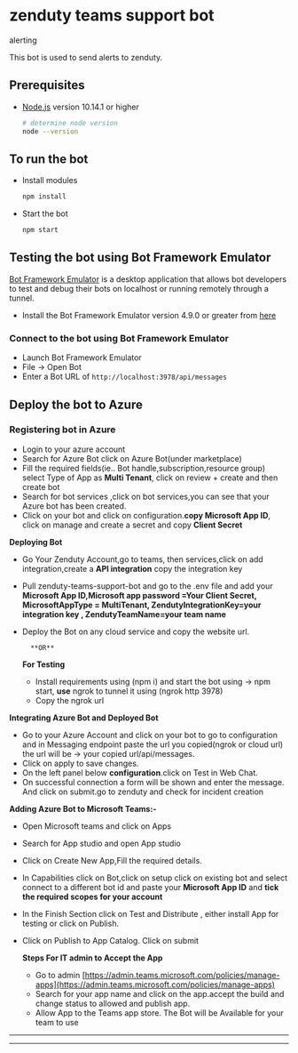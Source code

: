# zenduty teams support bot

alerting

This bot is used to send alerts to zenduty.


## Prerequisites

- [Node.js](https://nodejs.org) version 10.14.1 or higher

    ```bash
    # determine node version
    node --version
    ```

## To run the bot

- Install modules

    ```bash
    npm install
    ```

- Start the bot

    ```bash
    npm start
    ```

## Testing the bot using Bot Framework Emulator

[Bot Framework Emulator](https://github.com/microsoft/botframework-emulator) is a desktop application that allows bot developers to test and debug their bots on localhost or running remotely through a tunnel.

- Install the Bot Framework Emulator version 4.9.0 or greater from [here](https://github.com/Microsoft/BotFramework-Emulator/releases)

### Connect to the bot using Bot Framework Emulator

- Launch Bot Framework Emulator
- File -> Open Bot
- Enter a Bot URL of `http://localhost:3978/api/messages`


## Deploy the bot to Azure


### Registering bot in Azure



* Login to your azure account 
* Search for Azure Bot click on Azure Bot(under marketplace)
* Fill the required fields(ie.. Bot handle,subscription,resource group) select Type of App as **Multi Tenant**, click on review + create and then create bot 
* Search for bot services ,click on bot services,you can see that your Azure bot has been created.
* Click on your bot and click on configuration.**copy Microsoft App ID**, click on manage and create a secret and copy **Client Secret**



**Deploying Bot**


* Go Your Zenduty Account,go to teams, then services,click on add integration,create a **API integration** copy the  integration key 
* Pull zenduty-teams-support-bot and go to the .env file and add your **Microsoft App ID,Microsoft app password =Your Client Secret, MicrosoftAppType = MultiTenant, ZendutyIntegrationKey=your integration key , ZendutyTeamName=your team name**
* Deploy the Bot on any cloud service and copy the website url. 

     	**OR**


    **For Testing**

    * Install requirements using (npm i) and start the bot using ->  npm start, **use** ngrok to tunnel it using (ngrok http 3978)
    * Copy the ngrok url 

**Integrating  Azure Bot and Deployed Bot**



* Go to your Azure Account and click on your bot to go to configuration and in Messaging endpoint paste the url you copied(ngrok or cloud url) the url will be ->  your copied url/api/messages.
* Click on apply to save changes.
* On the  left panel below **configuration**.click on Test in Web Chat.
* On successful connection a form will be shown and enter the message. And click on submit.go to zenduty and check for incident creation 


      

**Adding Azure Bot to Microsoft Teams:-**



* Open Microsoft teams and click on Apps 
* Search for App studio and open App studio 
* Click on  Create New App,Fill the required details.
* In Capabilities click on Bot,click on setup click on existing bot and select connect to a  different bot id and paste your  **Microsoft App ID** and **tick the required scopes for your account**
* In the Finish Section click on Test and Distribute , either install App for testing or click on Publish.
* Click on Publish to App Catalog. Click on submit 

  

    **Steps For IT admin to Accept the App**




    * Go to admin [https://admin.teams.microsoft.com/policies/manage-apps](https://admin.teams.microsoft.com/policies/manage-apps)  
    * Search for your app name and click on the app.accept the build and change status to allowed and publish app. 
    * Allow App to the Teams app store. The Bot will be Available  for your team to use 

     


**   **

**      **

